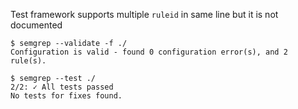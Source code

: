 Test framework supports multiple `ruleid` in same line but it is not documented

```
$ semgrep --validate -f ./
Configuration is valid - found 0 configuration error(s), and 2 rule(s).
```

```
$ semgrep --test ./
2/2: ✓ All tests passed
No tests for fixes found.
```
